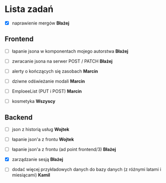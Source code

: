 # Lista zadań

- [x] naprawienie mergów **Błażej**

## Frontend

- [ ] łapanie jsona w komponentach mojego autorstwa **Błażej**

- [ ] zwracanie jsona na serwer POST / PATCH **Błażej**

- [ ] alerty o kończących się zasobach **Marcin**

- [ ] dziwne odświeżanie modali **Marcin**

- [ ] EmploeeList (PUT i POST) **Marcin** 

- [ ] kosmetyka **Wszyscy**

## Backend

- [ ] json z historią usług **Wojtek**

- [ ] łapanie json'a z frontu **Wojtek**

- [ ] łapanie json'a z frontu (ad point frontend/3) **Błażej**

- [x] zarządzanie sesją **Błażej**

- [ ] dodać więcej przykładowych danych do bazy danych (z różnymi latami i miesiącami) **Kamil**
